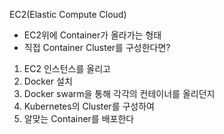 EC2(Elastic Compute Cloud)
 - EC2위에 Container가 올라가는 형태
 - 직접 Container Cluster를 구성한다면?
  1. EC2 인스턴스를 올리고
  2. Docker 설치
  3. Docker swarm을 통해 각각의 컨테이너를 올리던지
  4. Kubernetes의 Cluster를 구성하여
  5. 알맞는 Container를 배포한다
